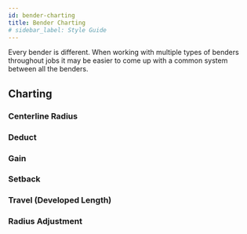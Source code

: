 ```yaml
---
id: bender-charting
title: Bender Charting
# sidebar_label: Style Guide
---
```


Every bender is different. When working with multiple types of benders throughout jobs it may be easier to come up with a common system between all the benders.

## Charting

### Centerline Radius

### Deduct

### Gain

### Setback

### Travel (Developed Length)

### Radius Adjustment
